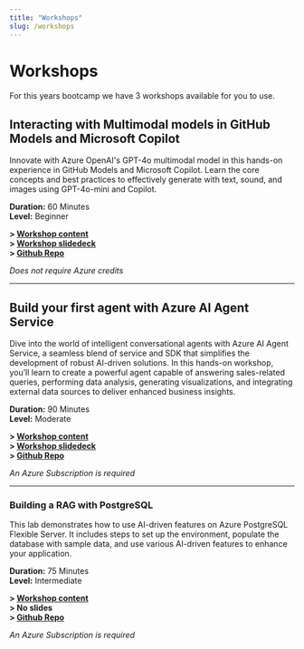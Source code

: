 ```yaml
---
title: "Workshops"
slug: /workshops
---
```


# Workshops
For this years bootcamp we have 3 workshops available for you to use.


## Interacting with Multimodal models in GitHub Models and Microsoft Copilot

Innovate with Azure OpenAI's GPT-4o multimodal model in this hands-on experience in GitHub Models and Microsoft Copilot. Learn the core concepts and best practices to effectively generate with text, sound, and images using GPT-4o-mini and Copilot.

**Duration:** 60 Minutes        
**Level:** Beginner        

**> [Workshop content](https://workshop-github-models.globalaibootcamp.com/)**     
**> [Workshop slidedeck](https://globalaibootcamp25.blob.core.windows.net/workshops/globalaibootcamp-workshop-github-models.pptx)**  
**> [Github Repo](https://github.com/GlobalAICommunity/global-ai-bootcamp-2025-workshop-models-in-github)**     

*Does not require Azure credits*

----

## Build your first agent with Azure AI Agent Service

Dive into the world of intelligent conversational agents with Azure AI Agent Service, a seamless blend of service and SDK that simplifies the development of robust AI-driven solutions. In this hands-on workshop, you’ll learn to create a powerful agent capable of answering sales-related queries, performing data analysis, generating visualizations, and integrating external data sources to deliver enhanced business insights.

**Duration:** 90 Minutes        
**Level:** Moderate        

**> [Workshop content](https://workshop-ai-agents.globalaibootcamp.com/)**     
**> [Workshop slidedeck](https://globalaibootcamp25.blob.core.windows.net/workshops/globalaibootcamp-workshop-ai-agents.pptx)**     
**> [Github Repo](https://github.com/GlobalAICommunity/global-ai-bootcamp-2025-workshop-ai-agents)**     

*An Azure Subscription is required*

----

### Building a RAG with PostgreSQL

This lab demonstrates how to use AI-driven features on Azure PostgreSQL Flexible Server. It includes steps to set up the environment, populate the database with sample data, and use various AI-driven features to enhance your application.

**Duration:** 75 Minutes      
**Level:** Intermediate     

**> [Workshop content](https://github.com/GlobalAICommunity/global-ai-bootcamp-2025-workshop-genai-on-postgresql)**     
**> No slides**     
**> [Github Repo](https://github.com/GlobalAICommunity/global-ai-bootcamp-2025-workshop-genai-on-postgresql)**     

*An Azure Subscription is required*